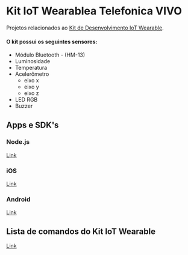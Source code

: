 # Kit IoT Wearablea Telefonica VIVO

Projetos relacionados ao [Kit de Desenvolvimento IoT Wearable](http://iot.telefonicabeta.com/kit-iot-wearable/).


#### O kit possui os seguintes sensores:

- Módulo Bluetooth - (HM-13)
- Luminosidade
- Temperatura
- Acelerômetro
  - eixo x
  - eixo y
  - eixo z
- LED RGB
- Buzzer

## Apps e SDK's

### Node.js

[Link](https://github.com/telefonicadigital/kit-iot-wearable-node)


### iOS

[Link](https://github.com/telefonicadigital/kit-iot-wearable-ios)


### Android

[Link](https://github.com/telefonicadigital/kit-iot-wearable-android)


## Lista de comandos do Kit IoT Wearable

[Link](https://github.com/telefonicadigital/kit-iot-wearable/wiki/Comandos-padr%C3%B5es-do-Wearable)
